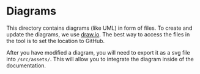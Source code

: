 # Diagrams

This directory contains diagrams (like UML) in form of files. To create and update the diagrams, we use [draw.io](https://app.diagrams.net/). The best way to access the files in the tool is to set the location to GitHub.

After you have modified a diagram, you will need to export it as a svg file into `/src/assets/`. This will allow you to integrate the diagram inside of the documentation.